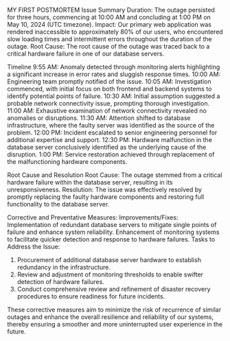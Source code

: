 MY FIRST POSTMORTEM
Issue Summary
Duration: The outage persisted for three hours, commencing at 10:00 AM and concluding at 1:00 PM on May 10, 2024 (UTC timezone).
Impact: Our primary web application was rendered inaccessible to approximately 80% of our users, who encountered slow loading times and intermittent errors throughout the duration of the outage.
Root Cause: The root cause of the outage was traced back to a critical hardware failure in one of our database servers.

Timeline
9:55 AM: Anomaly detected through monitoring alerts highlighting a significant increase in error rates and sluggish response times.
10:00 AM: Engineering team promptly notified of the issue.
10:05 AM: Investigation commenced, with initial focus on both frontend and backend systems to identify potential points of failure.
10:30 AM: Initial assumption suggested a probable network connectivity issue, prompting thorough investigation.
11:00 AM: Exhaustive examination of network connectivity revealed no anomalies or disruptions.
11:30 AM: Attention shifted to database infrastructure, where the faulty server was identified as the source of the problem.
12:00 PM: Incident escalated to senior engineering personnel for additional expertise and support.
12:30 PM: Hardware malfunction in the database server conclusively identified as the underlying cause of the disruption.
1:00 PM: Service restoration achieved through replacement of the malfunctioning hardware components.

Root Cause and Resolution
Root Cause: The outage stemmed from a critical hardware failure within the database server, resulting in its unresponsiveness.
Resolution: The issue was effectively resolved by promptly replacing the faulty hardware components and restoring full functionality to the database server.

Corrective and Preventative Measures:
Improvements/Fixes: 
Implementation of redundant database servers to mitigate single points of failure and enhance system reliability.
Enhancement of monitoring systems to facilitate quicker detection and response to hardware failures.
Tasks to Address the Issue: 
  1. Procurement of additional database server hardware to establish redundancy in the infrastructure.
  2. Review and adjustment of monitoring thresholds to enable swifter detection of hardware failures.
  3. Conduct comprehensive review and refinement of disaster recovery procedures to ensure readiness for future incidents.

These corrective measures aim to minimize the risk of recurrence of similar outages and enhance the overall resilience and reliability of our systems, thereby ensuring a smoother and more uninterrupted user experience in the future.


